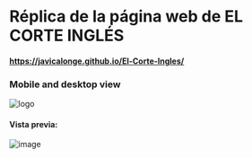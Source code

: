 # Réplica de la página web de EL CORTE INGLÉS

#### https://javicalonge.github.io/El-Corte-Ingles/

### Mobile and desktop view

![logo](https://github.com/user-attachments/assets/cd9a5022-3ac0-4539-b935-cce4d9e39083)

#### Vista previa: 

![image](https://github.com/user-attachments/assets/9ba6069f-8652-4304-9b71-1f9e3b8f0e61)




